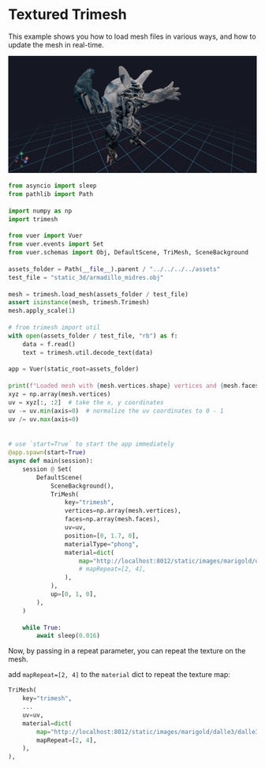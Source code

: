 
# Textured Trimesh

This example shows you how to load mesh files in various ways, and how to update the mesh in real-time.

![Appying a UV Map](figures/trimesh_uv.png)

```python
from asyncio import sleep
from pathlib import Path

import numpy as np
import trimesh

from vuer import Vuer
from vuer.events import Set
from vuer.schemas import Obj, DefaultScene, TriMesh, SceneBackground

assets_folder = Path(__file__).parent / "../../../../assets"
test_file = "static_3d/armadillo_midres.obj"

mesh = trimesh.load_mesh(assets_folder / test_file)
assert isinstance(mesh, trimesh.Trimesh)
mesh.apply_scale(1)

# from trimesh import util
with open(assets_folder / test_file, "rb") as f:
    data = f.read()
    text = trimesh.util.decode_text(data)

app = Vuer(static_root=assets_folder)

print(f"Loaded mesh with {mesh.vertices.shape} vertices and {mesh.faces.shape} faces")
xyz = np.array(mesh.vertices)
uv = xyz[:, :2]  # take the x, y coordinates
uv -= uv.min(axis=0)  # normalize the uv coordinates to 0 - 1
uv /= uv.max(axis=0)


# use `start=True` to start the app immediately
@app.spawn(start=True)
async def main(session):
    session @ Set(
        DefaultScene(
            SceneBackground(),
            TriMesh(
                key="trimesh",
                vertices=np.array(mesh.vertices),
                faces=np.array(mesh.faces),
                uv=uv,
                position=[0, 1.7, 0],
                materialType="phong",
                material=dict(
                    map="http://localhost:8012/static/images/marigold/dalle3/dalle3_rgb.jpg",
                    # mapRepeat=[2, 4],
                ),
            ),
            up=[0, 1, 0],
        ),
    )

    while True:
        await sleep(0.016)
```

Now, by passing in a repeat parameter, you can repeat the texture on the mesh.

add `mapRepeat=[2, 4]` to the `material` dict to repeat the texture map:

```python
TriMesh(
    key="trimesh",
    ...
    uv=uv,
    material=dict(
        map="http://localhost:8012/static/images/marigold/dalle3/dalle3_rgb.jpg",
        mapRepeat=[2, 4],
    ),
),
```
